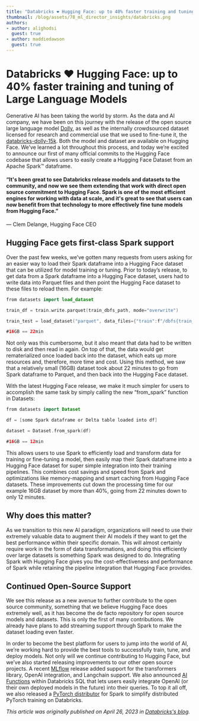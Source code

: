 ```yaml
---
title: "Databricks ❤️ Hugging Face: up to 40% faster training and tuning of Large Language Models"
thumbnail: /blog/assets/78_ml_director_insights/databricks.png
authors:
- author: alighodsi
  guest: true
- author: maddiedawson
  guest: true
---
```


<h1>Databricks ❤️ Hugging Face: up to 40% faster training and tuning of Large Language Models</h1>

<!-- {blog_metadata} -->
<!-- {authors} -->

Generative AI has been taking the world by storm. As the data and AI company, we have been on this journey with the release of the open source large language model [Dolly](https://huggingface.co/databricks/dolly-v2-12b), as well as the internally crowdsourced dataset licensed for research and commercial use that we used to fine-tune it, the [databricks-dolly-15k](https://huggingface.co/datasets/databricks/databricks-dolly-15k). Both the model and dataset are available on Hugging Face. We’ve learned a lot throughout this process, and today we’re excited to announce our first of many official commits to the Hugging Face codebase that allows users to easily create a Hugging Face Dataset from an Apache Spark™ dataframe. 

#### “It's been great to see Databricks release models and datasets to the community, and now we see them extending that work with direct open source commitment to Hugging Face. Spark is one of the most efficient engines for working with data at scale, and it's great to see that users can now benefit from that technology to more effectively fine tune models from Hugging Face.”
— Clem Delange, Hugging Face CEO

## Hugging Face gets first-class Spark support

Over the past few weeks, we’ve gotten many requests from users asking for an easier way to load their Spark dataframe into a Hugging Face dataset that can be utilized for model training or tuning. Prior to today’s release, to get data from a Spark dataframe into a Hugging Face dataset, users had to write data into Parquet files and then point the Hugging Face dataset to these files to reload them. For example:

```swift
from datasets import load_dataset

train_df = train.write.parquet(train_dbfs_path, mode="overwrite")

train_test = load_dataset("parquet", data_files={"train":f"/dbfs{train_dbfs_path}/*.parquet", "test":f"/dbfs{test_dbfs_path}/*.parquet"})

#16GB == 22min
```
Not only was this cumbersome, but it also meant that data had to be written to disk and then read in again. On top of that, the data would get rematerialized once loaded back into the dataset, which eats up more resources and, therefore, more time and cost. Using this method, we saw that a relatively small (16GB) dataset took about 22 minutes to go from Spark dataframe to Parquet, and then back into the Hugging Face dataset.

With the latest Hugging Face release, we make it much simpler for users to accomplish the same task by simply calling the new “from_spark” function in Datasets:

```swift
from datasets import Dataset

df = [some Spark dataframe or Delta table loaded into df]

dataset = Dataset.from_spark(df)

#16GB == 12min
```
This allows users to use Spark to efficiently load and transform data for training or fine-tuning a model, then easily map their Spark dataframe into a Hugging Face dataset for super simple integration into their training pipelines. This combines cost savings and speed from Spark and optimizations like memory-mapping and smart caching from Hugging Face datasets. These improvements cut down the processing time for our example 16GB dataset by more than 40%, going from 22 minutes down to only 12 minutes.

## Why does this matter?

As we transition to this new AI paradigm, organizations will need to use their extremely valuable data to augment their AI models if they want to get the best performance within their specific domain. This will almost certainly require work in the form of data transformations, and doing this efficiently over large datasets is something Spark was designed to do. Integrating Spark with Hugging Face gives you the cost-effectiveness and performance of Spark while retaining the pipeline integration that Hugging Face provides.

## Continued Open-Source Support

We see this release as a new avenue to further contribute to the open source community, something that we believe Hugging Face does extremely well, as it has become the de facto repository for open source models and datasets. This is only the first of many contributions. We already have plans to add streaming support through Spark to make the dataset loading even faster.

In order to become the best platform for users to jump into the world of AI, we’re working hard to provide the best tools to successfully train, tune, and deploy models. Not only will we continue contributing to Hugging Face, but we’ve also started releasing improvements to our other open source projects. A recent [MLflow](https://www.databricks.com/blog/2023/04/18/introducing-mlflow-23-enhanced-native-llm-support-and-new-features.html) release added support for the transformers library, OpenAI integration, and Langchain support. We also announced [AI Functions](https://www.databricks.com/blog/2023/04/18/introducing-ai-functions-integrating-large-language-models-databricks-sql.html) within Databricks SQL that lets users easily integrate OpenAI (or their own deployed models in the future) into their queries. To top it all off, we also released a [PyTorch distributor](https://www.databricks.com/blog/2023/04/20/pytorch-databricks-introducing-spark-pytorch-distributor.html) for Spark to simplify distributed PyTorch training on Databricks. 

_This article was originally published on April 26, 2023 in [Databricks's blog](https://www.databricks.com/blog/contributing-spark-loader-for-hugging-face-datasets)._
